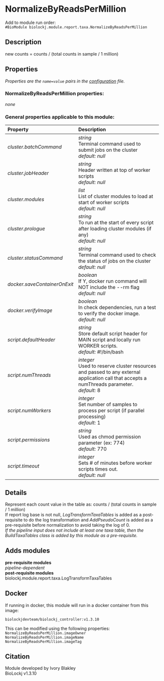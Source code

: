 # NormalizeByReadsPerMillion
Add to module run order:                    
`#BioModule biolockj.module.report.taxa.NormalizeByReadsPerMillion`

## Description 
new counts = counts / (total counts in sample / 1 million)

## Properties 
*Properties are the `name=value` pairs in the [configuration](../../../Configuration#properties) file.*                   

### NormalizeByReadsPerMillion properties: 
*none*

### General properties applicable to this module: 
| Property| Description |
| :--- | :--- |
| *cluster.batchCommand* | _string_ <br>Terminal command used to submit jobs on the cluster<br>*default:*  *null* |
| *cluster.jobHeader* | _string_ <br>Header written at top of worker scripts<br>*default:*  *null* |
| *cluster.modules* | _list_ <br>List of cluster modules to load at start of worker scripts<br>*default:*  *null* |
| *cluster.prologue* | _string_ <br>To run at the start of every script after loading cluster modules (if any)<br>*default:*  *null* |
| *cluster.statusCommand* | _string_ <br>Terminal command used to check the status of jobs on the cluster<br>*default:*  *null* |
| *docker.saveContainerOnExit* | _boolean_ <br>If Y, docker run command will NOT include the --rm flag<br>*default:*  *null* |
| *docker.verifyImage* | _boolean_ <br>In check dependencies, run a test to verify the docker image.<br>*default:*  *null* |
| *script.defaultHeader* | _string_ <br>Store default script header for MAIN script and locally run WORKER scripts.<br>*default:*  #!/bin/bash |
| *script.numThreads* | _integer_ <br>Used to reserve cluster resources and passed to any external application call that accepts a numThreads parameter.<br>*default:*  8 |
| *script.numWorkers* | _integer_ <br>Set number of samples to process per script (if parallel processing)<br>*default:*  1 |
| *script.permissions* | _string_ <br>Used as chmod permission parameter (ex: 774)<br>*default:*  770 |
| *script.timeout* | _integer_ <br>Sets # of minutes before worker scripts times out.<br>*default:*  *null* |

## Details 
Represent each count value in the table as: counts / (total counts in sample / 1 million)                   
If report log base is not null, *LogTransformTaxaTables* is added as a post-requisite to do the log transformation and *AddPseudoCount* is added as a pre-requisite before normalization to avoid taking the log of 0.                   
*If the pipeline input does not include at least one taxa table, then the BuildTaxaTables class is added by this module as a pre-requisite.*


## Adds modules 
**pre-requisite modules**                    
*pipeline-dependent*                   
**post-requisite modules**                    
biolockj.module.report.taxa.LogTransformTaxaTables                   

## Docker 
If running in docker, this module will run in a docker container from this image:<br>
```
biolockjdevteam/biolockj_controller:v1.3.10
```
This can be modified using the following properties:<br>
`NormalizeByReadsPerMillion.imageOwner`<br>
`NormalizeByReadsPerMillion.imageName`<br>
`NormalizeByReadsPerMillion.imageTag`<br>

## Citation 
Module developed by Ivory Blakley                   
BioLockj v1.3.10

